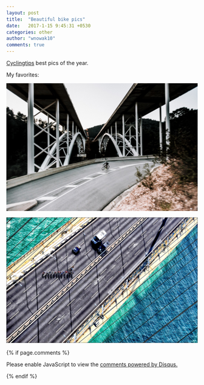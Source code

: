 ```yaml
---
layout: post
title:  "Beautiful bike pics"
date:   2017-1-15 9:45:31 +0530
categories: other
author: "wnowak10"
comments: true
---
```


[Cyclingtips](https://cyclingtips.com/2017/01/the-grubers-shortlist-2016-mark-gunter-photography-of-the-year-awards/) best pics of the year.

My favorites:

![](/images/bridge.jpg?raw=true)

![](/images/echelon.jpg?raw=true)


{% if page.comments %}

<div id="disqus_thread"></div>
<script>

/**
*  RECOMMENDED CONFIGURATION VARIABLES: EDIT AND UNCOMMENT THE SECTION BELOW TO INSERT DYNAMIC VALUES FROM YOUR PLATFORM OR CMS.
*  LEARN WHY DEFINING THESE VARIABLES IS IMPORTANT: https://disqus.com/admin/universalcode/#configuration-variables*/
/*
var disqus_config = function () {
this.page.url = PAGE_URL;  // Replace PAGE_URL with your page's canonical URL variable
this.page.identifier = PAGE_IDENTIFIER; // Replace PAGE_IDENTIFIER with your page's unique identifier variable
};
*/
(function() { // DON'T EDIT BELOW THIS LINE
var d = document, s = d.createElement('script');
s.src = '//wnowak10-github-io.disqus.com/embed.js';
s.setAttribute('data-timestamp', +new Date());
(d.head || d.body).appendChild(s);
})();
</script>
<noscript>Please enable JavaScript to view the <a href="https://disqus.com/?ref_noscript">comments powered by Disqus.</a></noscript>

{% endif %}